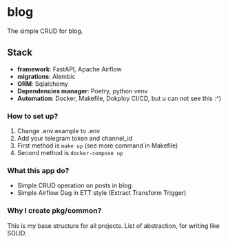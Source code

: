# blog

The simple CRUD for blog.

## Stack

- **framework**: FastAPI, Apache Airflow
- **migrations**: Alembic
- **ORM**: Sqlalchemy
- **Dependencies manager**: Poetry, python venv
- **Automation**: Docker, Makefile, Dokploy CI/CD, but u can not see this :^)

### How to set up?
1) Change .env.example to .env
2) Add your telegram token and channel_id 
3) First method is `make up` (see more command in Makefile)
4) Second method is `docker-compose up`

### What this app do?

- Simple CRUD operation on posts in blog.
- Simple Airflow Dag in ETT style (Extract Transform Trigger)

### Why I create pkg/common?

This is my base structure for all projects. 
List of abstraction, for writing like SOLID.


